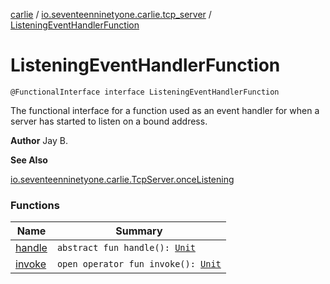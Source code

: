 [carlie](../../index.md) / [io.seventeenninetyone.carlie.tcp_server](../index.md) / [ListeningEventHandlerFunction](./index.md)

# ListeningEventHandlerFunction

`@FunctionalInterface interface ListeningEventHandlerFunction`

The functional interface for a function used as an event handler for when a
server has started to listen on a bound address.

**Author**
Jay B.

**See Also**

[io.seventeenninetyone.carlie.TcpServer.onceListening](../../io.seventeenninetyone.carlie/-tcp-server/once-listening.md)

### Functions

| Name | Summary |
|---|---|
| [handle](handle.md) | `abstract fun handle(): `[`Unit`](https://kotlinlang.org/api/latest/jvm/stdlib/kotlin/-unit/index.html) |
| [invoke](invoke.md) | `open operator fun invoke(): `[`Unit`](https://kotlinlang.org/api/latest/jvm/stdlib/kotlin/-unit/index.html) |
